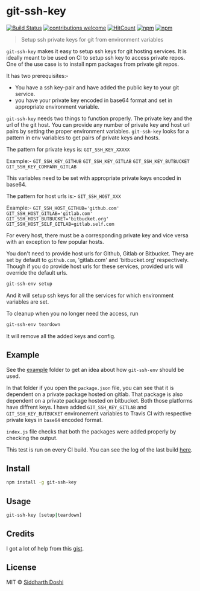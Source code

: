 # git-ssh-key

[![Build Status](https://travis-ci.org/sidoshi/git-ssh-key.svg?branch=master)](https://travis-ci.org/sidoshi/git-ssh-key) [![contributions welcome](https://img.shields.io/badge/contributions-welcome-brightgreen.svg?style=flat)](https://github.com/sidoshi/git-ssh-key/issues) [![HitCount](http://hits.dwyl.io/sidoshi/git-ssh-key.svg)](http://hits.dwyl.io/sidoshi/git-ssh-key) [![npm](https://img.shields.io/npm/v/git-ssh-key.svg)](https://www.npmjs.com/package/git-ssh-key) [![npm](https://img.shields.io/npm/l/git-ssh-key.svg)](https://www.npmjs.com/package/git-ssh-key)

> Setup ssh private keys for git from environment variables

`git-ssh-key` makes it easy to setup ssh keys for git hosting services. It is ideally meant to be used on CI to setup ssh key to access private repos. One of the use case is to install npm packages from private git repos.

It has two prerequisites:-

* You have a ssh key-pair and have added the public key to your git service.
* you have your private key encoded in base64 format and set in appropriate environment variable.

`git-ssh-key` needs two things to function properly. The private key and the
url of the git host. You can provide any number of private key and host url
pairs by setting the proper environment variables. `git-ssh-key` looks for a
pattern in env variables to get pairs of private keys and hosts.

The pattern for private keys is:
`GIT_SSH_KEY_XXXXX`

Example:-
`GIT_SSH_KEY_GITHUB`
`GIT_SSH_KEY_GITLAB`
`GIT_SSH_KEY_BUTBUCKET`
`GIT_SSH_KEY_COMPANY_GITLAB`

This variables need to be set with appropriate private keys encoded in base64.

The pattern for host urls is:-
`GIT_SSH_HOST_XXX`

Example:-
`GIT_SSH_HOST_GITHUB='github.com'`
`GIT_SSH_HOST_GITLAB='gitlab.com'`
`GIT_SSH_HOST_BUTBUCKET='bitbucket.org'`
`GIT_SSH_HOST_SELF_GITLAB=gitlab.self.com`

For every host, there must be a corresponding private key and vice versa with
an exception to few popular hosts.

You don't need to provide host urls for Github, Gitlab or Bitbucket. They are
set by default to `github.com`, 'gitlab.com' and 'bitbucket.org' respectively.
Though if you do provide host urls for these services, provided urls will
override the default urls.

```bash
git-ssh-env setup
```

And it will setup ssh keys for all the services for which environment variables are set.

To cleanup when you no longer need the access, run

```bash
git-ssh-env teardown
```

It will remove all the added keys and config.

## Example

See the [example](https://github.com/doshisid/git-ssh-key/tree/master/example) folder to get an idea about how `git-ssh-env` should be used.

In that folder if you open the `package.json` file, you can see that it is dependent on a private package hosted on gitlab. That package is also dependent on a private package hosted on bitbucket. Both those platforms have diffrent keys.
I have added `GIT_SSH_KEY_GITLAB` and `GIT_SSH_KEY_BUTBUCKET` environement variables to Travis CI with respective private
keys in `base64` encoded format.

`index.js` file checks that both the packages were added properly by checking the output.

This test is run on every CI build. You can see the log of the last build [here](https://travis-ci.org/doshisid/git-ssh-key).

## Install

```bash
npm install -g git-ssh-key
```

## Usage

```bash
git-ssh-key [setup|teardown]
```

## Credits

I got a lot of help from this [gist](https://gist.github.com/fiznool/88442338db96a898f1dc).

## License

MIT © [Siddharth Doshi](https://sid.sh)
